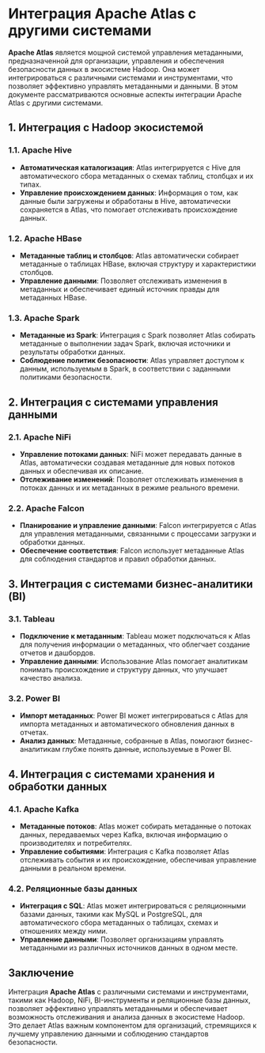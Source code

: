 # Интеграция Apache Atlas с другими системами

**Apache Atlas** является мощной системой управления метаданными, предназначенной для организации, управления и обеспечения безопасности данных в экосистеме Hadoop. Она может интегрироваться с различными системами и инструментами, что позволяет эффективно управлять метаданными и данными. В этом документе рассматриваются основные аспекты интеграции Apache Atlas с другими системами.

## 1. **Интеграция с Hadoop экосистемой**

### 1.1. **Apache Hive**
- **Автоматическая каталогизация**: Atlas интегрируется с Hive для автоматического сбора метаданных о схемах таблиц, столбцах и их типах.
- **Управление происхождением данных**: Информация о том, как данные были загружены и обработаны в Hive, автоматически сохраняется в Atlas, что помогает отслеживать происхождение данных.

### 1.2. **Apache HBase**
- **Метаданные таблиц и столбцов**: Atlas автоматически собирает метаданные о таблицах HBase, включая структуру и характеристики столбцов.
- **Управление данными**: Позволяет отслеживать изменения в метаданных и обеспечивает единый источник правды для метаданных HBase.

### 1.3. **Apache Spark**
- **Метаданные из Spark**: Интеграция с Spark позволяет Atlas собирать метаданные о выполнении задач Spark, включая источники и результаты обработки данных.
- **Соблюдение политик безопасности**: Atlas управляет доступом к данным, используемым в Spark, в соответствии с заданными политиками безопасности.

## 2. **Интеграция с системами управления данными**

### 2.1. **Apache NiFi**
- **Управление потоками данных**: NiFi может передавать данные в Atlas, автоматически создавая метаданные для новых потоков данных и обеспечивая их описание.
- **Отслеживание изменений**: Позволяет отслеживать изменения в потоках данных и их метаданных в режиме реального времени.

### 2.2. **Apache Falcon**
- **Планирование и управление данными**: Falcon интегрируется с Atlas для управления метаданными, связанными с процессами загрузки и обработки данных.
- **Обеспечение соответствия**: Falcon использует метаданные Atlas для соблюдения стандартов и правил обработки данных.

## 3. **Интеграция с системами бизнес-аналитики (BI)**

### 3.1. **Tableau**
- **Подключение к метаданным**: Tableau может подключаться к Atlas для получения информации о метаданных, что облегчает создание отчетов и дашбордов.
- **Управление данными**: Использование Atlas помогает аналитикам понимать происхождение и структуру данных, что улучшает качество анализа.

### 3.2. **Power BI**
- **Импорт метаданных**: Power BI может интегрироваться с Atlas для импорта метаданных и автоматического обновления данных в отчетах.
- **Анализ данных**: Метаданные, собранные в Atlas, помогают бизнес-аналитикам глубже понять данные, используемые в Power BI.

## 4. **Интеграция с системами хранения и обработки данных**

### 4.1. **Apache Kafka**
- **Метаданные потоков**: Atlas может собирать метаданные о потоках данных, передаваемых через Kafka, включая информацию о производителях и потребителях.
- **Управление событиями**: Интеграция с Kafka позволяет Atlas отслеживать события и их происхождение, обеспечивая управление данными в реальном времени.

### 4.2. **Реляционные базы данных**
- **Интеграция с SQL**: Atlas может интегрироваться с реляционными базами данных, такими как MySQL и PostgreSQL, для автоматического сбора метаданных о таблицах, схемах и отношениях между ними.
- **Управление данными**: Позволяет организациям управлять метаданными из различных источников данных в одном месте.

## Заключение

Интеграция **Apache Atlas** с различными системами и инструментами, такими как Hadoop, NiFi, BI-инструменты и реляционные базы данных, позволяет эффективно управлять метаданными и обеспечивает возможность отслеживания и анализа данных в экосистеме Hadoop. Это делает Atlas важным компонентом для организаций, стремящихся к лучшему управлению данными и соблюдению стандартов безопасности.
